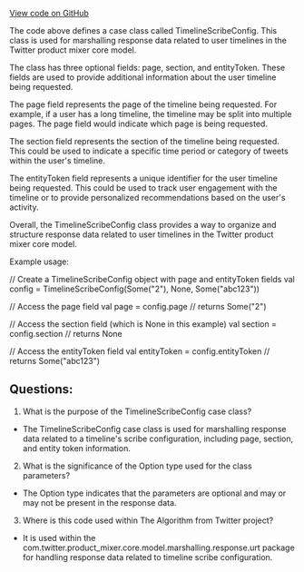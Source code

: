 [View code on GitHub](https://github.com/misbahsy/the-algorithm/product-mixer/core/src/main/scala/com/twitter/product_mixer/core/model/marshalling/response/urt/TimelineScribeConfig.scala)

The code above defines a case class called TimelineScribeConfig. This class is used for marshalling response data related to user timelines in the Twitter product mixer core model. 

The class has three optional fields: page, section, and entityToken. These fields are used to provide additional information about the user timeline being requested. 

The page field represents the page of the timeline being requested. For example, if a user has a long timeline, the timeline may be split into multiple pages. The page field would indicate which page is being requested. 

The section field represents the section of the timeline being requested. This could be used to indicate a specific time period or category of tweets within the user's timeline. 

The entityToken field represents a unique identifier for the user timeline being requested. This could be used to track user engagement with the timeline or to provide personalized recommendations based on the user's activity. 

Overall, the TimelineScribeConfig class provides a way to organize and structure response data related to user timelines in the Twitter product mixer core model. 

Example usage:

// Create a TimelineScribeConfig object with page and entityToken fields
val config = TimelineScribeConfig(Some("2"), None, Some("abc123"))

// Access the page field
val page = config.page // returns Some("2")

// Access the section field (which is None in this example)
val section = config.section // returns None

// Access the entityToken field
val entityToken = config.entityToken // returns Some("abc123")
## Questions: 
 1. What is the purpose of the TimelineScribeConfig case class?
- The TimelineScribeConfig case class is used for marshalling response data related to a timeline's scribe configuration, including page, section, and entity token information.

2. What is the significance of the Option type used for the class parameters?
- The Option type indicates that the parameters are optional and may or may not be present in the response data.

3. Where is this code used within The Algorithm from Twitter project?
- It is used within the com.twitter.product_mixer.core.model.marshalling.response.urt package for handling response data related to timeline scribe configuration.